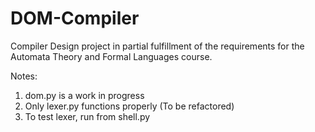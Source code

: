 # DOM-Compiler
Compiler Design project in partial fulfillment of the requirements for the Automata Theory and Formal Languages course.

Notes:
1. dom.py is a work in progress
2. Only lexer.py functions properly (To be refactored)
3. To test lexer, run from shell.py 